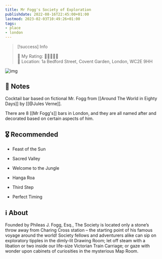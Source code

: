 ```yaml
---
title: Mr Fogg's Society of Exploration
publishdate: 2022-08-16T22:45:00+01:00
lastmod: 2023-02-03T10:49:26+01:00
tags: 
- place
- london
---
```






> [!success] Info 
 > 
 > 🤔 My Rating: 💙💙💙💙💙 <br> 📌 Location: 1a Bedford Street, Covent Garden, London, WC2E 9HH <br> 

![img](https://www.mr-foggs.com/propeller/uploads/sites/2/2019/01/TSP9-1-960x480.jpg)



## 📝 Notes



Cocktail bar based on fictional Mr. Fogg from [[Around The World in Eighty Days]] by [[@Jules Verne]].

There are 8 [[Mr Fogg's]] bars in London, and they are all named after and decorated based on certain aspects of him.



## 🎖 Recommended 



- Feast of the Sun

- Sacred Valley

- Welcome to the Jungle

- Hanga Roa

- Third Step

- Perfect Timing



## ℹ️ About



Founded by Phileas J. Fogg, Esq., The Society is located only a stone’s throw away from Charing Cross station – the starting point of his famous voyage around the world! Society fellows and adventurers alike can sip on exploratory tipples in the dimly-lit Drawing Room; let off steam with a libation or two inside our life-size Victorian Train Carriage; or gaze with wonder upon cabinets of curiosities in the mysterious Map Room.



